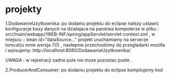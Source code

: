 # projekty

1.DodawanieUzytkownika: 
po dodaniu projektu do eclipse nalezy ustawic konfiguracje bazy danych na dzialajaca na panstwa komputerze w pliku :
src//main/webapp//WEB-INF/spring/appServlet/servlet-context.xml , w miejscu :: bean id="dataSource..."
projekt uruchamiamy na serverze tomcat(u mnie wersja 7.0) , nastepnie przechodzimy do przegladarki mozilla
i wpisujemy: http://localhost:8080/DodawanieUzytkownika/

UWAGA : w rejestracji zadne pole nie moze pozostac puste .

2.ProducerAndConsumer:
po dodaniu projektu do eclipse kompilujemy kod
